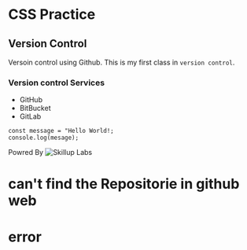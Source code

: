 # CSS Practice
## Version Control
Versoin control using Github. This is my first class in `version control`.

### Version control Services
* GitHub
* BitBucket
* GitLab

```
const message = "Hello World!;
console.log(mesage);
```

Powred By
![Skillup Labs](https://www.skilluplabs.com.au/skilluplabs_logo.jpg)
# can't find the Repositorie in github web
# error
